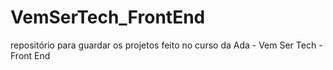 # VemSerTech_FrontEnd
repositório para guardar os projetos feito no curso da Ada - Vem Ser Tech - Front End

<a href="https://andersons7.github.io/VemSerTech_FrontEnd/">
